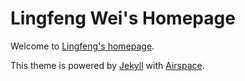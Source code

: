 # Lingfeng Wei's Homepage

Welcome to [Lingfeng's homepage](https://wei-lingfeng.github.io/).

This theme is powered by [Jekyll](https://jekyllrb.com/) with [Airspace](https://github.com/ndrewtl/airspace-jekyll).

